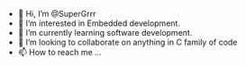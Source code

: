 - 👋 Hi, I’m @SuperGrrr
- 👀 I’m interested in Embedded development.
- 🌱 I’m currently learning software development.
- 💞️ I’m looking to collaborate on anything in C family of code
- 📫 How to reach me ...

<!---
SuperGrrr/SuperGrrr is a ✨ special ✨ repository because its `README.md` (this file) appears on your GitHub profile.
You can click the Preview link to take a look at your changes.
--->
